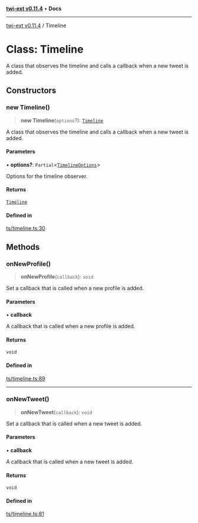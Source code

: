 [**twi-ext v0.11.4**](../README.md) • **Docs**

***

[twi-ext v0.11.4](../README.md) / Timeline

# Class: Timeline

A class that observes the timeline and calls a callback when a new tweet is added.

## Constructors

### new Timeline()

> **new Timeline**(`options`?): [`Timeline`](Timeline.md)

A class that observes the timeline and calls a callback when a new tweet is added.

#### Parameters

• **options?**: `Partial`\<[`TimelineOptions`](../interfaces/TimelineOptions.md)\>

Options for the timeline observer.

#### Returns

[`Timeline`](Timeline.md)

#### Defined in

[ts/timeline.ts:30](https://github.com/Robot-Inventor/twi-ext/blob/03168b941ce741c510b889fc4bbe7294b3071dcd/src/ts/timeline.ts#L30)

## Methods

### onNewProfile()

> **onNewProfile**(`callback`): `void`

Set a callback that is called when a new profile is added.

#### Parameters

• **callback**

A callback that is called when a new profile is added.

#### Returns

`void`

#### Defined in

[ts/timeline.ts:89](https://github.com/Robot-Inventor/twi-ext/blob/03168b941ce741c510b889fc4bbe7294b3071dcd/src/ts/timeline.ts#L89)

***

### onNewTweet()

> **onNewTweet**(`callback`): `void`

Set a callback that is called when a new tweet is added.

#### Parameters

• **callback**

A callback that is called when a new tweet is added.

#### Returns

`void`

#### Defined in

[ts/timeline.ts:81](https://github.com/Robot-Inventor/twi-ext/blob/03168b941ce741c510b889fc4bbe7294b3071dcd/src/ts/timeline.ts#L81)
